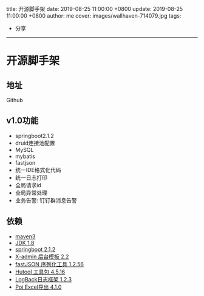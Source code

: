 title: 开源脚手架
date: 2019-08-25 11:00:00 +0800
update: 2019-08-25 11:00:00 +0800
author: me
cover: images/wallhaven-714079.jpg
tags:

  -  分享

---

# 开源脚手架

## 地址

Github

## v1.0功能

- springboot2.1.2
- druid连接池配置
- MySQL
- mybatis
-  fastjson
- 统一IDE格式化代码
- 统一日志打印
- 全局请求id
- 全局异常处理
- 业务告警: 钉钉群消息告警

## 依赖

- [maven3](https://maven.apache.org/)
- [JDK 1.8](http://www.matools.com/api/java8)
- [springboot 2.1.2](https://docs.spring.io/spring-boot/docs/2.2.x/reference/html/howto.html#howto)
- [X-admin 后台模板  2.2](https://gitee.com/daniuit/X-admin)
- [fastJSON 序列化工具 1.2.56](https://github.com/alibaba/fastjson)
- [Hutool 工具包 4.5.16](https://gitee.com/loolly/hutool)
- [LogBack日志框架 1.2.3](https://logback.qos.ch/)
- [Poi Excel导出 4.1.0](https://www.yiibai.com/apache_poi)